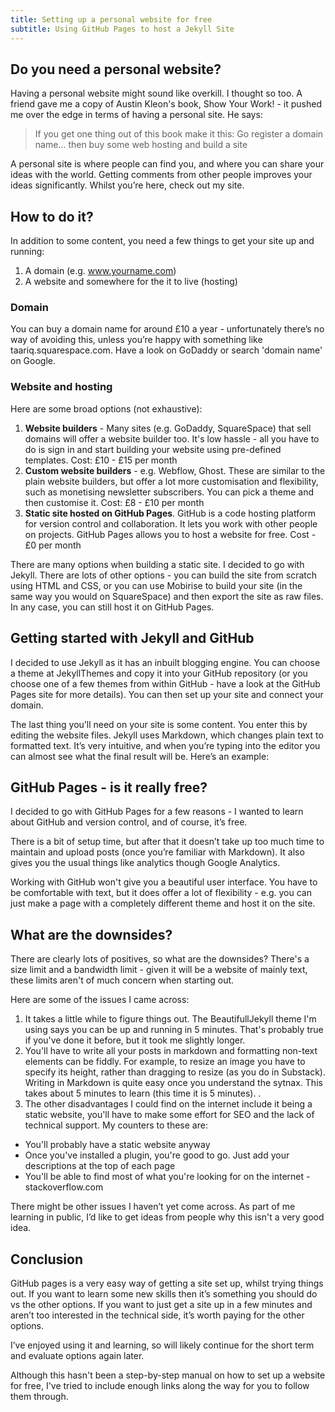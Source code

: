 ```yaml
---
title: Setting up a personal website for free
subtitle: Using GitHub Pages to host a Jekyll Site
---
```


## Do you need a personal website?
Having a personal website might sound like overkill. I thought so too. A friend gave me a copy of Austin Kleon's book, Show Your Work! - it pushed me over the edge in terms of having a personal site. He says:

> If you get one thing out of this book make it this: Go register a domain name… then buy some web hosting and build a site

A personal site is where people can find you, and where you can share your ideas with the world. Getting comments from other people improves your ideas significantly. Whilst you’re here, check out my site.

## How to do it?
In addition to some content, you need a few things to get your site up and running:

1. A domain (e.g. www.yourname.com)
2. A website and somewhere for the it to live (hosting)

### Domain
You can buy a domain name for around £10 a year - unfortunately there’s no way of avoiding this, unless you’re happy with something like taariq.squarespace.com. Have a look on GoDaddy or search 'domain name' on Google.

### Website and hosting
Here are some broad options (not exhaustive):
1. __Website builders__ - Many sites (e.g. GoDaddy, SquareSpace) that sell domains will offer a website builder too. It's low hassle - all you have to do is sign in and start building your website using pre-defined templates. Cost: £10 - £15 per month
2. __Custom website builders__ - e.g. Webflow, Ghost. These are similar to the plain website builders, but offer a lot more customisation and flexibility, such as monetising newsletter subscribers. You can pick a theme and then customise it. Cost: £8 - £10 per month
3. __Static site hosted on GitHub Pages__. GitHub is a code hosting platform for version control and collaboration. It lets you work with other people on projects. GitHub Pages allows you to host a website for free. Cost - £0 per month

There are many options when building a static site. I decided to go with Jekyll. There are lots of other options - you can build the site from scratch using HTML and CSS, or you can use Mobirise to build your site (in the same way you would on SquareSpace) and then export the site as raw files. In any case, you can still host it on GitHub Pages.

## Getting started with Jekyll and GitHub
I decided to use Jekyll as it has an inbuilt blogging engine. You can choose a theme at JekyllThemes and copy it into your GitHub repository (or you choose one of a few themes from within GitHub - have a look at the GitHub Pages site for more details). You can then set up your site and connect your domain.

The last thing you’ll need on your site is some content. You enter this by editing the website files. Jekyll uses Markdown, which changes plain text to formatted text. It’s very intuitive, and when you’re typing into the editor you can almost see what the final result will be. Here’s an example:


## GitHub Pages - is it really free?
I decided to go with GitHub Pages for a few reasons - I wanted to learn about GitHub and version control, and of course, it’s free.

There is a bit of setup time, but after that it doesn’t take up too much time to maintain and upload posts (once you’re familiar with Markdown). It also gives you the usual things like analytics though Google Analytics.

Working with GitHub won't give you a beautiful user interface. You have to be comfortable with text, but it does offer a lot of flexibility - e.g. you can just make a page with a completely different theme and host it on the site.

## What are the downsides?
There are clearly lots of positives, so what are the downsides? There's a size limit and a bandwidth limit - given it will be a website of mainly text, these limits aren't of much concern when starting out.

Here are some of the issues I came across:

1. It takes a little while to figure things out. The BeautifullJekyll theme I'm using says you can be up and running in 5 minutes. That's probably true if you've done it before, but it took me slightly longer.
2. You'll have to write all your posts in markdown and formatting non-text elements can be fiddly. For example, to resize an image you have to specify its height, rather than dragging to resize (as you do in Substack). Writing in Markdown is quite easy once you understand the sytnax. This takes about 5 minutes to learn (this time it is 5 minutes). .
3. The other disadvantages I could find on the internet include it being a static website, you'll have to make some effort for SEO and the lack of technical support. My counters to these are:
- You'll probably have a static website anyway
- Once you've installed a plugin, you're good to go. Just add your descriptions at the top of each page
- You'll be able to find most of what you're looking for on the internet - stackoverflow.com

There might be other issues I haven’t yet come across. As part of me learning in public, I’d like to get ideas from people why this isn't a very good idea.

## Conclusion
GitHub pages is a very easy way of getting a site set up, whilst trying things out. If you want to learn some new skills then it’s something you should do vs the other options. If you want to just get a site up in a few minutes and aren’t too interested in the technical side, it’s worth paying for the other options.

I’ve enjoyed using it and learning, so will likely continue for the short term and evaluate options again later.

Although this hasn't been a step-by-step manual on how to set up a website for free, I've tried to include enough links along the way for you to follow them through.
